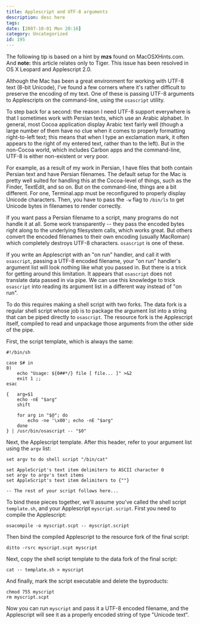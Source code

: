 ```yaml
---
title: Applescript and UTF-8 arguments
description: desc here
tags: 
date: [2007-10-01 Mon 20:16]
category: Uncategorized
id: 195
---
```


The following tip is based on a hint by **mzs** found on MacOSXHints.com.  And **note:** this article relates only to Tiger.  This issue has been resolved in OS X Leopard and Applescript 2.0.

Although the Mac has been a great environment for working with UTF-8 text (8-bit Unicode), I've found a few corners where it's rather difficult to preserve the encoding of my text.  One of these is passing UTF-8 arguments to Applescripts on the command-line, using the `osascript` utility.

<!--more-->
To step back for a second: the reason I need UTF-8 support everywhere is that I sometimes work with Persian texts, which use an Arabic alphabet.  In general, most Cocoa application display Arabic text fairly well (though a large number of them have no clue when it comes to properly formatting right-to-left text; this means that when I type an exclamation mark, it often appears to the right of my entered text, rather than to the left).  But in the non-Cocoa world, which includes Carbon apps and the command-line, UTF-8 is either non-existent or very poor.

For example, as a result of my work in Persian, I have files that both contain Persian text and have Persian filenames.  The default setup for the Mac is pretty well suited for handling this at the Cocoa-level of things, such as the Finder, TextEdit, and so on.  But on the command-line, things are a bit different.  For one, Terminal.app must be reconfigured to properly display Unicode characters.  Then, you have to pass the `-w` flag to `/bin/ls` to get Unicode bytes in filenames to render correctly.

If you want pass a Persian filename to a script, many programs do not handle it at all.  Some work transparently -- they pass the encoded bytes right along to the underlying filesystem calls, which works great.  But others convert the encoded filenames to their own encoding (usually MacRoman) which completely destroys UTF-8 characters.  `osascript` is one of these.

If you write an Applescript with an "on run" handler, and call it with `osascript`, passing a UTF-8 encoded filename, your "on run" handler's argument list will look nothing like what you passed in.  But there is a trick for getting around this limitation.  It appears that `osascript` does not translate data passed in via pipe.  We can use this knowledge to trick `osascript` into reading its argument list in a different way instead of "on run".

To do this requires making a shell script with two forks.  The data fork is a regular shell script whose job is to package the argument list into a string that can be piped directly to `osascript`.  The resource fork is the Applescript itself, compiled to read and unpackage those arguments from the other side of the pipe.

First, the script template, which is always the same:

	#!/bin/sh

	case $# in
	0)
	    echo "Usage: ${0##*/} file [ file... ]" >&2
	    exit 1 ;;
	esac

	{   arg=$1
	    echo -nE "$arg"
	    shift

	    for arg in "$@"; do
	        echo -ne '\x00'; echo -nE "$arg"
	    done
	} | /usr/bin/osascript -- "$0"

Next, the Applescript template.  After this header, refer to your argument list using the `argv` list:

	set argv to do shell script "/bin/cat"

	set AppleScript's text item delimiters to ASCII character 0
	set argv to argv's text items
	set AppleScript's text item delimiters to {""}

	-- The rest of your script follows here...

To bind these pieces together, we'll assume you've called the shell script `template.sh`, and your Applescript `myscript.script`.  First you need to compile the Applescript:

	osacompile -o myscript.scpt -- myscript.script

Then bind the compiled Applescript to the resource fork of the final script:

	ditto -rsrc myscript.scpt myscript

Next, copy the shell script template to the data fork of the final script:

	cat -- template.sh > myscript

And finally, mark the script executable and delete the byproducts:

	chmod 755 myscript
	rm myscript.scpt

Now you can run `myscript` and pass it a UTF-8 encoded filename, and the Applescript will see it as a properly encoded string of type "Unicode text".

